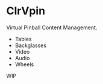 # ClrVpin
Virtual Pinball Content Management.

- Tables
- Backglasses
- Video
- Audio
- Wheels

WIP
